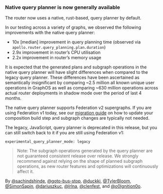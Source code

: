 ### Native query planner is now generally available 

The router now uses a native, rust-based, query planner by default.

In our testing across a variety of graphs, we observed the following
improvements with the native query planner:

* 10x [median] improvement in query planning time (observed via `apollo.router.query_planning.plan.duration`)
* 2.9x improvement in router’s CPU utilisation
* 2.2x improvement in router’s memory usage 

It is expected that the generated plans and subgraph operations in the native
query planner will have slight differences when compared to the legacy query
planner. These differences have been ascertained as semantically insignificant
by comparing ~2.5 million all known unique user operations in GraphOS as well as
comparing ~630 million operations across actual router deployments in shadow
mode over the period of last 4 months.

The native query planner supports Federation v2 supergraphs. If you are using Federation v1 today, see our [migration guide](https://www.apollographql.com/docs/graphos/reference/migration/to-federation-version-2) on how to update your composition build step and subgraph changes are typically not needed.

The legacy, JavaScript, query planner is deprecated in this release, but you can still switch
back to it if you are still using Federation v1:

```
experimental_query_planner_mode: legacy
```

> Note: The subgraph operations generated by the query planner are not
guaranteed consistent release over release. We strongly recommend against
relying on the shape of planned subgraph operations, as new router features and
optimizations will continuously affect it.

By [@sachindshinde](https://github.com/sachindshinde),
[@goto-bus-stop](https://github.com/goto-bus-stop),
[@duckki](https://github.com/duckki),
[@TylerBloom](https://github.com/TylerBloom),
[@SimonSapin](https://github.com/SimonSapin),
[@dariuszkuc](https://github.com/dariuszkuc),
[@lrlna](https://github.com/lrlna), [@clenfest](https://github.com/clenfest),
and [@o0Ignition0o](https://github.com/o0Ignition0o).
